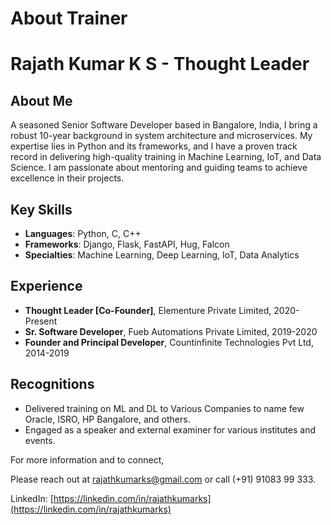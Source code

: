 # About Trainer

# **Rajath Kumar K S** - Thought Leader

## About Me
A seasoned Senior Software Developer based in Bangalore, India, I bring a robust 10-year background in system architecture and microservices. My expertise lies in Python and its frameworks, and I have a proven track record in delivering high-quality training in Machine Learning, IoT, and Data Science. I am passionate about mentoring and guiding teams to achieve excellence in their projects.

## Key Skills
- **Languages**: Python, C, C++
- **Frameworks**: Django, Flask, FastAPI, Hug, Falcon
- **Specialties**: Machine Learning, Deep Learning, IoT, Data Analytics

## Experience
- **Thought Leader [Co-Founder]**, Elementure Private Limited, 2020-Present
- **Sr. Software Developer**, Fueb Automations Private Limited, 2019-2020
- **Founder and Principal Developer**, Countinfinite Technologies Pvt Ltd, 2014-2019

## Recognitions
- Delivered training on ML and DL to Various Companies to name few Oracle, ISRO, HP Bangalore, and others.
- Engaged as a speaker and external examiner for various institutes and events.

For more information and to connect,

Please reach out at rajathkumarks@gmail.com or call (+91) 91083 99 333.

LinkedIn: [https://linkedin.com/in/rajathkumarks](https://linkedin.com/in/rajathkumarks) 
